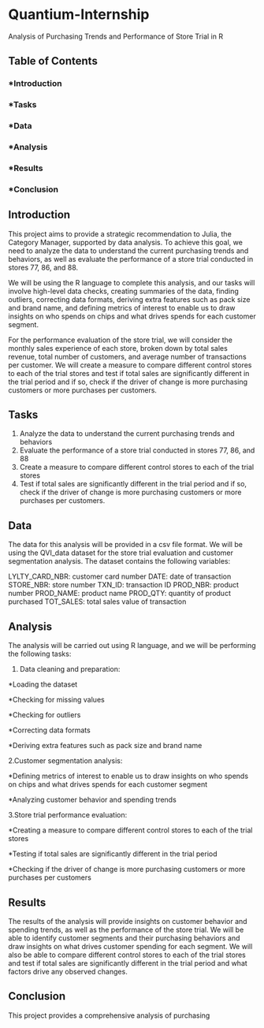 # Quantium-Internship

Analysis of Purchasing Trends and Performance of Store Trial in R

## Table of Contents

### *Introduction
### *Tasks
### *Data
### *Analysis
### *Results
### *Conclusion

## Introduction

This project aims to provide a strategic recommendation to Julia, the Category Manager, supported by data analysis. To achieve this goal, we need to analyze the data to understand the current purchasing trends and behaviors, as well as evaluate the performance of a store trial conducted in stores 77, 86, and 88.

We will be using the R language to complete this analysis, and our tasks will involve high-level data checks, creating summaries of the data, finding outliers, correcting data formats, deriving extra features such as pack size and brand name, and defining metrics of interest to enable us to draw insights on who spends on chips and what drives spends for each customer segment.

For the performance evaluation of the store trial, we will consider the monthly sales experience of each store, broken down by total sales revenue, total number of customers, and average number of transactions per customer. We will create a measure to compare different control stores to each of the trial stores and test if total sales are significantly different in the trial period and if so, check if the driver of change is more purchasing customers or more purchases per customers.

## Tasks

1. Analyze the data to understand the current purchasing trends and behaviors
2. Evaluate the performance of a store trial conducted in stores 77, 86, and 88
3. Create a measure to compare different control stores to each of the trial stores
4. Test if total sales are significantly different in the trial period and if so, check if the driver of change is more purchasing customers or more purchases per customers.

## Data

The data for this analysis will be provided in a csv file format. We will be using the QVI_data dataset for the store trial evaluation and customer segmentation analysis. The dataset contains the following variables:

LYLTY_CARD_NBR: customer card number
DATE: date of transaction
STORE_NBR: store number
TXN_ID: transaction ID
PROD_NBR: product number
PROD_NAME: product name
PROD_QTY: quantity of product purchased
TOT_SALES: total sales value of transaction

## Analysis

The analysis will be carried out using R language, and we will be performing the following tasks:

1. Data cleaning and preparation:

*Loading the dataset

*Checking for missing values

*Checking for outliers

*Correcting data formats

*Deriving extra features such as pack size and brand name


2.Customer segmentation analysis:

*Defining metrics of interest to enable us to draw insights on who spends on chips and what drives spends for each customer segment

*Analyzing customer behavior and spending trends

3.Store trial performance evaluation:

*Creating a measure to compare different control stores to each of the trial stores

*Testing if total sales are significantly different in the trial period

*Checking if the driver of change is more purchasing customers or more purchases per customers


## Results

The results of the analysis will provide insights on customer behavior and spending trends, as well as the performance of the store trial. We will be able to identify customer segments and their purchasing behaviors and draw insights on what drives customer spending for each segment. We will also be able to compare different control stores to each of the trial stores and test if total sales are significantly different in the trial period and what factors drive any observed changes.

## Conclusion

This project provides a comprehensive analysis of purchasing
